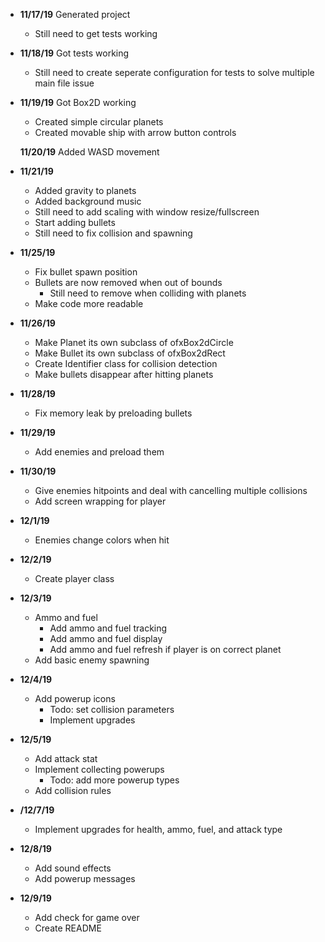  - **11/17/19** Generated project 
   - Still need to get tests working

 - **11/18/19** Got tests working
   - Still need to create seperate configuration for tests to solve multiple main file issue

 - **11/19/19** Got Box2D working
   - Created simple circular planets
   - Created movable ship with arrow button controls

   **11/20/19** Added WASD movement

 - **11/21/19**
   - Added gravity to planets
   - Added background music
   - Still need to add scaling with window resize/fullscreen
   - Start adding bullets
   - Still need to fix collision and spawning

 - **11/25/19**
   - Fix bullet spawn position
   - Bullets are now removed when out of bounds
     - Still need to remove when colliding with planets
   - Make code more readable

 - **11/26/19**
   - Make Planet its own subclass of ofxBox2dCircle
   - Make Bullet its own subclass of ofxBox2dRect
   - Create Identifier class for collision detection
   - Make bullets disappear after hitting planets

 - **11/28/19**
   - Fix memory leak by preloading bullets

 - **11/29/19**
   - Add enemies and preload them

 - **11/30/19**
   - Give enemies hitpoints and deal with cancelling multiple collisions
   - Add screen wrapping for player

 - **12/1/19**
   - Enemies change colors when hit

 - **12/2/19**
   - Create player class

 - **12/3/19**
   - Ammo and fuel
	 - Add ammo and fuel tracking
	 - Add ammo and fuel display
	 - Add ammo and fuel refresh if player is on correct planet
   - Add basic enemy spawning

 - **12/4/19**
   - Add powerup icons
     - Todo: set collision parameters
     - Implement upgrades

 - **12/5/19**
   - Add attack stat
   - Implement collecting powerups
     - Todo: add more powerup types
   - Add collision rules

 - **/12/7/19**
   - Implement upgrades for health, ammo, fuel, and attack type

 - **12/8/19**
   - Add sound effects
   - Add powerup messages

 - **12/9/19**
   - Add check for game over
   - Create README